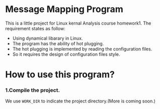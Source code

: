 # Message Mapping Program
This is a little project for Linux kernal Analysis course homework1.
The requirement states as follow:<br/>
-	Using dynamical libarary in Linux.
-	The program has the ability of hot plugging.
-	The hot plugging is implemented by reading the configuration files.
-	So it requires the design of configuration files style.

# How to use this program?
### 1.Compile the project.
We use `WORK_DIR` to indicate the project directory.(More is coming soon.)
